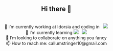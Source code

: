 <div style="text-align:center;">
  <h2> Hi there 👋 </h2>
<br>
🔭 I’m currently working at Idorsia and coding in
&nbsp;
<img src="https://img.shields.io/badge/%20-Java-red">
<br>
<a>🌱 I’m currently learning</a>
<img src="https://img.shields.io/badge/%20-Vue-blue"> &nbsp;
<img src="https://img.shields.io/badge/%20-Powershell-green">
<br>
👯 I’m looking to collaborate on anything you fancy
<br>
📫 How to reach me: callumstringer10@gmail.com
</div>
